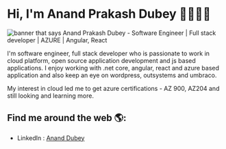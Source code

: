# Hi, I'm Anand Prakash Dubey 👋🏾👨‍💻

<img src="https://raw.githubusercontent.com/anandprakashdubey/dbyanandprakash/master/gh-header-image.png" alt="banner that says Anand Prakash Dubey - Software Engineer | Full stack developer | AZURE | Angular, React">


I'm software engineer, full stack developer who is passionate to work in cloud platform, open source application development and js based applications. I enjoy working with .net core, angular, react and azure based application and also keep an eye on wordpress, outsystems and umbraco.

My interest in cloud led me to get azure certifications - AZ 900, AZ204 and still looking and learning more.

## Find me around the web 🌎: 

- LinkedIn : <a href="https://www.linkedin.com/in/anand-prakash-dubey-b6781935/">Anand Dubey</a> 
